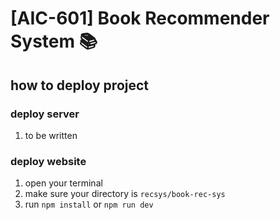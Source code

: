 # [AIC-601] Book Recommender System 📚
## how to deploy project
### deploy server
1. to be written
### deploy website
1. open your terminal
2. make sure your directory is `recsys/book-rec-sys`
3. run `npm install` or `npm run dev`
